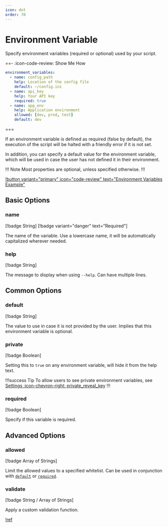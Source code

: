 ```yaml
---
icon: dot
order: 70
---
```


# Environment Variable

Specify environment variables (required or optional) used by your script.

==- :icon-code-review: Show Me How
```yaml bashly.yml
environment_variables:
  - name: config_path
    help: Location of the config file
    default: ~/config.ini
  - name: api_key
    help: Your API key
    required: true
  - name: app_env
    help: Application environment
    allowed: [dev, prod, test]
    default: dev
```
===

If an environment variable is defined as required (false by default), the
execution of the script will be halted with a friendly error if it is not set.

In addition, you can specify a default value for the environment variable, which
will be used in case the user has not defined it in their environment.

!!! Note
Most properties are optional, unless specified otherwise.
!!!


[!button variant="primary" icon="code-review" text="Environment Variables Example"](https://github.com/bashly-framework/bashly/tree/master/examples/environment-variables#readme)

## Basic Options

### name

[!badge String]
[!badge variant="danger" text="Required"]

The name of the variable. Use a lowercase name, it will be automatically
capitalized wherever needed.


### help

[!badge String]

The message to display when using `--help`. Can have multiple lines.



## Common Options

### default

[!badge String]

The value to use in case it is not provided by the user. Implies that this
environment variable is optional.

### private

[!badge Boolean]

Setting this to `true` on any environment variable, will hide it from the help
text.

!!!success Tip
To allow users to see private environment variables, see
[Settings :icon-chevron-right: private_reveal_key](/usage/settings/#private_reveal_key)
!!!

### required

[!badge Boolean]

Specify if this variable is required.

## Advanced Options

### allowed

[!badge Array of Strings]

Limit the allowed values to a specified whitelist. Can be used in conjunction
with [`default`](#default) or [`required`](#required).

### validate

[!badge String / Array of Strings]

Apply a custom validation function.

[!ref](/advanced/validations)
